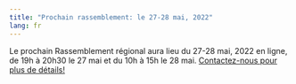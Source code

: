 ```yaml
---
title: "Prochain rassemblement: le 27-28 mai, 2022"
lang: fr
---
```

Le prochain Rassemblement régional aura lieu du 27-28 mai, 2022 en ligne, de 19h à 20h30 le 27 mai et du 10h à 15h le 28 mai. [Contactez-nous pour plus de détails!](/contact-fr)
